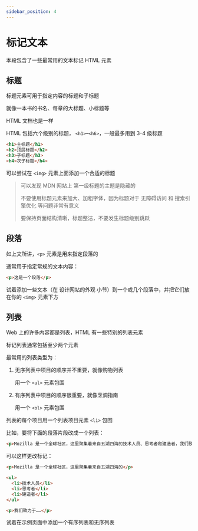 ```yaml
---
sidebar_position: 4
---
```


# 标记文本

本段包含了一些最常用的文本标记 HTML 元素

## 标题

标题元素可用于指定内容的标题和子标题

就像一本书的书名、每章的大标题、小标题等

HTML 文档也是一样

HTML 包括六个级别的标题， `<h1>`–`<h6>`，一般最多用到 3-4 级标题

```html
<h1>主标题</h1>
<h2>顶层标题</h2>
<h3>子标题</h3>
<h4>次子标题</h4>
```

可以尝试在 `<img>` 元素上面添加一个合适的标题

> 可以发现 MDN 网站上 第一级标题的主题是隐藏的
>
> 不要使用标题元素来加大、加粗字体，因为标题对于 无障碍访问 和 搜索引擎优化 等问题非常有意义
>
> 要保持页面结构清晰，标题整洁，不要发生标题级别跳跃

## 段落

如上文所讲，`<p>` 元素是用来指定段落的

通常用于指定常规的文本内容：

```html
<p>这是一个段落</p>
```

试着添加一些文本（在 设计网站的外观 小节）到一个或几个段落中，并把它们放在你的 `<img>` 元素下方

## 列表

Web 上的许多内容都是列表，HTML 有一些特别的列表元素

标记列表通常包括至少两个元素

最常用的列表类型为：

1. 无序列表中项目的顺序并不重要，就像购物列表

   用一个 `<ul>` 元素包围

2. 有序列表中项目的顺序很重要，就像烹调指南

   用一个 `<ol>` 元素包围

列表的每个项目用一个列表项目元素 `<li>` 包围

比如，要将下面的段落片段改成一个列表：

```html
<p>Mozilla 是一个全球社区，这里聚集着来自五湖四海的技术人员、思考者和建造者，我们致力于……</p>
```

可以这样更改标记：

```html
<p>Mozilla 是一个全球社区，这里聚集着来自五湖四海的</p>

<ul>
  <li>技术人员</li>
  <li>思考者</li>
  <li>建造者</li>
</ul>

<p>我们致力于……</p>
```

试着在示例页面中添加一个有序列表和无序列表